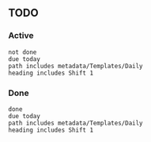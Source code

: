 ## TODO
### Active
```tasks
not done 
due today
path includes metadata/Templates/Daily
heading includes Shift 1
```

### Done
```tasks
done 
due today
path includes metadata/Templates/Daily
heading includes Shift 1
```